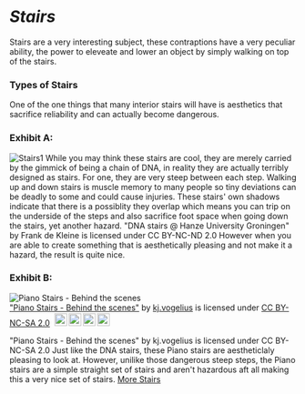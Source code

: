 
# **_Stairs_**
Stairs are a very interesting subject, these contraptions have a very peculiar ability, the power to eleveate and lower an object by simply walking on top of the stairs.
###  Types of Stairs
One of the one things that many interior stairs will have is aesthetics that sacrifice reliability and can actually become dangerous.

### Exhibit A:
 ![Stairs1](https://live.staticflickr.com/153/429765505_b39097ec6a_b.jpg)
While you may think these stairs are cool, they are merely carried by the gimmick of being a chain of DNA, in reality they are actually terribly designed as stairs. For one, they are very steep between each step. Walking up and down stairs is muscle memory to many people so tiny deviations can be deadly to some and could cause injuries. These stairs' own shadows indicate that there is a possiblity they overlap which means you can trip on the underside of the steps and also sacrifice foot space when going down the stairs, yet another hazard.
"DNA stairs @ Hanze University Groningen" by Frank de Kleine is licensed under CC BY-NC-ND 2.0
However when you are able to create something that is aesthetically pleasing and not make it a hazard, the result is quite nice.

### Exhibit B: 

<img style="display: block;" src="https://live.staticflickr.com/3328/3669714412_c88fbd1e4c_b.jpg" alt="Piano Stairs - Behind the scenes"><a href="https://www.flickr.com/photos/51022556@N00/3669714412">"Piano Stairs - Behind the scenes"</a><span> by <a href="https://www.flickr.com/photos/51022556@N00">kj.vogelius</a></span> is licensed under <a href="https://creativecommons.org/licenses/by-nc-sa/2.0/?ref=ccsearch&atype=html" style="margin-right: 5px;">CC BY-NC-SA 2.0</a><a href="https://creativecommons.org/licenses/by-nc-sa/2.0/?ref=ccsearch&atype=html" target="_blank" rel="noopener noreferrer" style="display: inline-block;white-space: none;margin-top: 2px;margin-left: 3px;height: 22px !important;"><img style="height: inherit;margin-right: 3px;display: inline-block;" src="https://search.creativecommons.org/static/img/cc_icon.svg?image_id=24314035-809c-4ea5-afef-732ad21cb5b4" /><img style="height: inherit;margin-right: 3px;display: inline-block;" src="https://search.creativecommons.org/static/img/cc-by_icon.svg" /><img style="height: inherit;margin-right: 3px;display: inline-block;" src="https://search.creativecommons.org/static/img/cc-nc_icon.svg" /><img style="height: inherit;margin-right: 3px;display: inline-block;" src="https://search.creativecommons.org/static/img/cc-sa_icon.svg" /></a></p>
"Piano Stairs - Behind the scenes" by kj.vogelius is licensed under CC BY-NC-SA 2.0
Just like the DNA stairs, these Piano stairs are aestheticlaly pleasing to look at. However, unilike those dangerous steep steps, the Piano stairs are a simple straight set of stairs and aren't hazardous aft all making this a very nice set of stairs.
[More Stairs](2ndpage.md)
